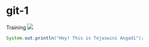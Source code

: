 # git-1
Training 
![](https://user-images.githubusercontent.com/77433066/187852347-ed97c1f2-b124-468e-b889-650c74bd3111.png)

```java
System.out.println("Hey! This is Tejaswini Angadi");


